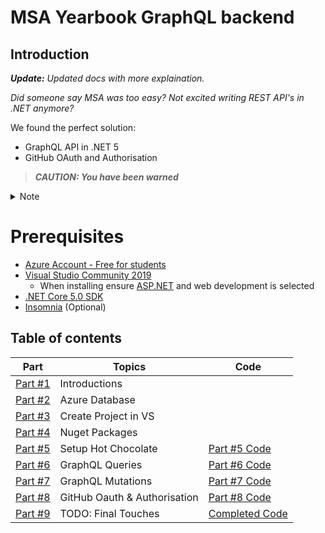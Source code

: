 # MSA Yearbook GraphQL backend

## Introduction

_**Update:** Updated docs with more explaination._

_Did someone say MSA was too easy?_
_Not excited writing REST API's in .NET anymore?_

We found the perfect solution:

- GraphQL API in .NET 5
- GitHub OAuth and Authorisation

> **_CAUTION: You have been warned_**

<details>
  <summary>Note</summary> 
  
We'll look down on you for not using GraphQL and .NET

We'll only be dissapointed if you only use one of the two, GraphQL or .NET

</details>

# Prerequisites

- [Azure Account - Free for students](https://azure.microsoft.com/en-us/free/students/)
- [Visual Studio Community 2019](https://visualstudio.microsoft.com/downloads/)
  - When installing ensure [ASP.NET](http://asp.net/) and web development is selected
- [.NET Core 5.0 SDK](https://dotnet.microsoft.com/download/dotnet/5.0)
- [Insomnia](https://insomnia.rest/) (Optional)

## Table of contents

| **Part**                                                    | **Topics**                   | **Code**                                            |
| ----------------------------------------------------------- | ---------------------------- | --------------------------------------------------- |
| [Part #1](1-introduction-to-msa-yearbook.md)                | Introductions                |                                                     |
| [Part #2](2-azure-sql-database.md)                          | Azure Database               |                                                     |
| [Part #3](3-create-an-empty-project-using-visual-studio.md) | Create Project in VS         |                                                     |
| [Part #4](4-adding-nuget-packages.md)                       | Nuget Packages               |                                                     |
| [Part #5](5-setup-hot-chocolate.md)                         | Setup Hot Chocolate          | [Part #5 Code](5-introduction-to-msa-yearbook.md)   |
| [Part #6](6-implement-graphql-queries.md)                   | GraphQL Queries              | [Part #6 Code](6-introduction-to-msa-yearbook.md)   |
| [Part #7](7-implement-graphql-mutations.md)                 | GraphQL Mutations            | [Part #7 Code](7-introduction-to-msa-yearbook.md)   |
| [Part #8](8-setup-github-oauth-and-authorisation.md)        | GitHub Oauth & Authorisation | [Part #8 Code](8-introduction-to-msa-yearbook.md)   |
| [Part #9](9-final-touches.md)                               | TODO: Final Touches          | [Completed Code](9-introduction-to-msa-yearbook.md) |
